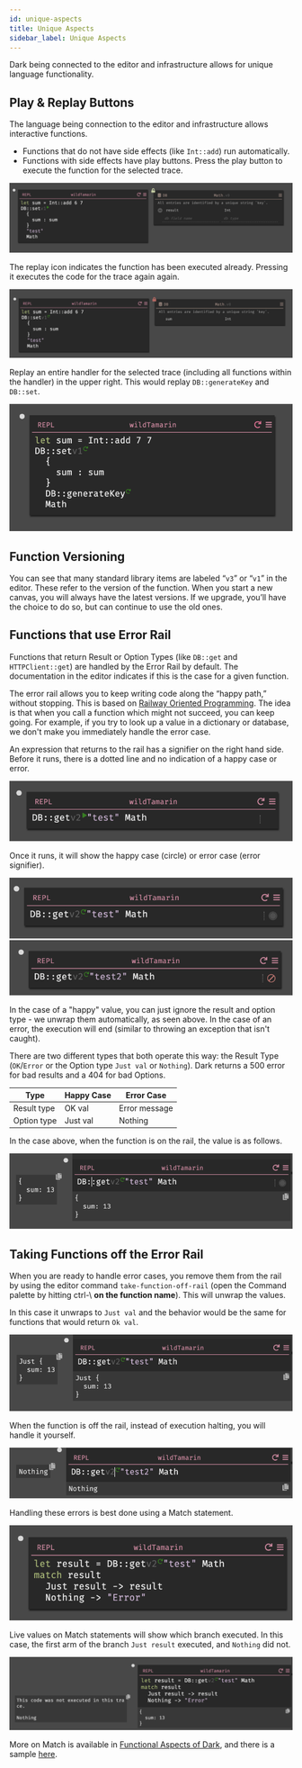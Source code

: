 ```yaml
---
id: unique-aspects
title: Unique Aspects
sidebar_label: Unique Aspects
---
```


Dark being connected to the editor and infrastructure allows for unique language functionality.

## Play & Replay Buttons

The language being connection to the editor and infrastructure allows interactive functions.

- Functions that do not have side effects (like `Int::add`) run automatically.
- Functions with side effects have play buttons. Press the play button to execute the function for the selected trace.

![assets/unique/playbutton.png](assets/unique/playbutton.png)

The replay icon indicates the function has been executed already. Pressing it executes the code for the trace again again.

![assets/unique/replaybutton.png](assets/unique/replaybutton.png)

Replay an entire handler for the selected trace (including all functions within the handler) in the upper right. This would replay `DB::generateKey` and `DB::set`.

![assets/unique/replayhandler.png](assets/unique/replayhandler.png)

## Function Versioning

You can see that many standard library items are labeled “`v3`” or “`v1`” in the editor. These refer to the version of the function. When you start a new canvas, you will always have the latest versions. If we upgrade, you’ll have the choice to do so, but can continue to use the old ones.

## Functions that use Error Rail

Functions that return Result or Option Types (like `DB::get` and `HTTPClient::get`) are handled by the Error Rail by default. The documentation in the editor indicates if this is the case for a given function.

The error rail allows you to keep writing code along the “happy path,” without stopping. This is based on [Railway Oriented Programming](https://medium.com/darklang/real-problems-with-functional-languages-efe668c5264a). The idea is that when you call a function which might not succeed, you can keep going. For example, if you try to look up a value in a dictionary or database, we don't make you immediately handle the error case.

An expression that returns to the rail has a signifier on the right hand side. Before it runs, there is a dotted line and no indication of a happy case or error.

![assets/unique/railnotyetrun.png](assets/unique/railnotyetrun.png)

Once it runs, it will show the happy case (circle) or error case (error signifier).

![assets/unique/railnotyetrun.png](assets/unique/errorrail_success.png)
![assets/unique/railnotyetrun.png](assets/unique/errorrail_failure.png)

In the case of a "happy" value, you can just ignore the result and option type - we unwrap them automatically, as seen above. In the case of an error, the execution will end (similar to throwing an exception that isn't caught).

There are two different types that both operate this way: the Result Type (`OK`/`Error` or the Option type `Just val` or `Nothing`). Dark returns a 500 error for bad results and a 404 for bad Options.

| Type        | Happy Case | Error Case    |
| ----------- | ---------- | ------------- |
| Result type | OK val     | Error message |
| Option type | Just val   | Nothing       |

In the case above, when the function is on the rail, the value is as follows.

![assets/unique/onrail_value.png](assets/unique/onrail_value.png)

## Taking Functions off the Error Rail

When you are ready to handle error cases, you remove them from the rail by using the editor command `take-function-off-rail` (open the Command palette by hitting ctrl-\ **on the function name**). This will unwrap the values.

In this case it unwraps to `Just val` and the behavior would be the same for functions that would return `Ok val`.

![assets/unique/offrail_value.png](assets/unique/offrail_value.png)

When the function is off the rail, instead of execution halting, you will handle it yourself.

![assets/unique/offrail_value.png](assets/unique/offrail_error.png)

Handling these errors is best done using a Match statement.

![assets/unique/match.png](assets/unique/match.png)

Live values on Match statements will show which branch executed. In this case, the first arm of the branch `Just result` executed, and `Nothing` did not.

![assets/unique/match.png](assets/unique/match_just.png)

More on Match is available in [Functional Aspects of Dark](https://darklang.github.io/docs/functional-aspects), and there is a sample [here](https://darklang.com/a/sample-match).
